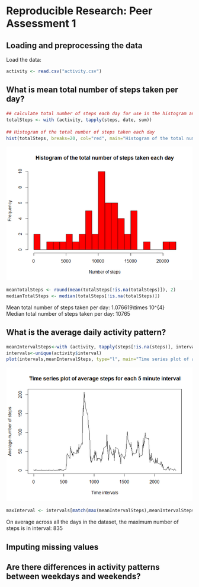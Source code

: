 # Reproducible Research: Peer Assessment 1


## Loading and preprocessing the data

Load the data:

```r
activity <- read.csv("activity.csv")
```



## What is mean total number of steps taken per day?


```r
## calculate total number of steps each day for use in the histogram and the calculations of mean and median after
totalSteps <- with (activity, tapply(steps, date, sum))

## Histogram of the total number of steps taken each day
hist(totalSteps, breaks=20, col="red", main="Histogram of the total number of steps taken each day", xlab="Number of steps")
```

![](PA1_template_files/figure-html/histogram-1.png) 


```r
meanTotalSteps <- round(mean(totalSteps[!is.na(totalSteps)]), 2)
medianTotalSteps <- median(totalSteps[!is.na(totalSteps)])
```

Mean total number of steps taken per day:       1.076619\times 10^{4}  
Median total number of steps taken per day:     10765



## What is the average daily activity pattern?

```r
meanIntervalSteps<-with (activity, tapply(steps[!is.na(steps)], interval[!is.na(steps)], mean))
intervals<-unique(activity$interval)
plot(intervals,meanIntervalSteps, type="l", main="Time series plot of average steps for each 5 minute interval", xlab="Time intervals", ylab="Average number of steps")
```

![](PA1_template_files/figure-html/time-1.png) 


```r
maxInterval <- intervals[match(max(meanIntervalSteps),meanIntervalSteps)]
```

On average across all the days in the dataset, the maximum number of steps is in interval:      835


## Imputing missing values



## Are there differences in activity patterns between weekdays and weekends?
